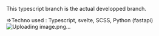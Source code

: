 This typescript branch is the actual developped branch.

=>Techno used : Typescript, svelte, SCSS, Python (fastapi)
![Uploading image.png…]()
